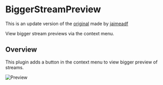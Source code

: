 # BiggerStreamPreview
This is an update version of the [original](https://github.com/jaimeadf/BetterDiscordPlugins/tree/main/packages/BiggerStreamPreview) made by [jaimeadf](https://github.com/jaimeadf)

View bigger stream previews via the context menu.

## Overview

This plugin adds a button in the context menu to view bigger preview of streams.

![Preview](https://i.imgur.com/nWoOCCA.gif)
